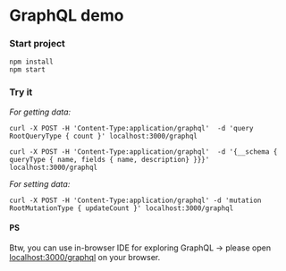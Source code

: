 # GraphQL demo

### Start project

```
npm install
npm start
```

### Try it

_For getting data:_

```
curl -X POST -H 'Content-Type:application/graphql'  -d 'query RootQueryType { count }' localhost:3000/graphql
```
```
curl -X POST -H 'Content-Type:application/graphql'  -d '{__schema { queryType { name, fields { name, description} }}}' localhost:3000/graphql
```

_For setting data:_

```
curl -X POST -H 'Content-Type:application/graphql' -d 'mutation RootMutationType { updateCount }' localhost:3000/graphql
```

#### PS

Btw, you can use in-browser IDE for exploring GraphQL -> please open [localhost:3000/graphql](http://localhost:3000/graphql) on your browser.

